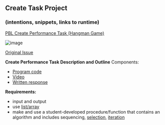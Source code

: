 ## Create Task Project
### (intentions, snippets, links to runtime)

[PBL Create Performance Task (Hangman Game)](http://54.153.91.79/Hangman/)


![image](https://user-images.githubusercontent.com/72752116/158079648-e79a6e22-cd33-4c8e-873d-00d2b4c528d9.png)

[Original Issue](https://github.com/sanvi1855544/p3-avatar/issues/42)

**Create Performance Task Description and Outline**
Components:
- [Program code](https://github.com/sanvi1855544/p3-avatar/blob/main/templates/Hangman.html)
- [Video](https://drive.google.com/file/d/1jzVEzDg98GVJy71GLtC4TgW_0gPTZEuE/view?usp=sharing)
- [Written response](https://docs.google.com/document/d/1pSAqPrdru8p5v9sU7csL_tyJAvifw9apmTwlzlhcn08/edit#bookmark=id.c1w7u41tat44)

**Requirements:**
- input and output
- use [list/array](https://github.com/sanvi1855544/p3-avatar/commit/cd300c3ad6206ff10f52c61fd1fbb00893d1201c#diff-b339e4cebe930b668f721caf36733a1a94f08a7485073725eb93e5f2925d7b20R208-R210)
- make and use a student-developed procedure/function that contains an algorithm and includes sequencing, [selection](https://github.com/sanvi1855544/p3-avatar/blob/d893581c788e757be33bae44aaef6509e6232958/templates/Hangman.html#L248-L256), [iteration](https://github.com/sanvi1855544/p3-avatar/blob/d893581c788e757be33bae44aaef6509e6232958/templates/Hangman.html#L235-L244)
